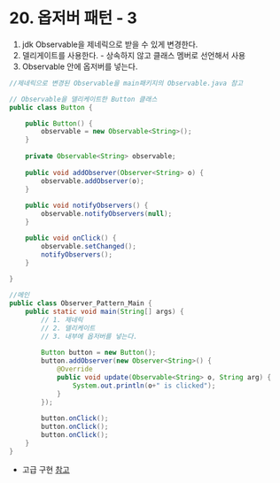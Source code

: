 # 20. 옵저버 패턴 - 3

1. jdk Observable을 제네릭으로 받을 수 있게 변경한다.  
2. 델리게이트를 사용한다. - 상속하지 않고 클래스 멤버로 선언해서 사용 
3. Observable 안에 옵저버를 넣는다.

```java
//제네릭으로 변경된 Observable을 main패키지의 Observable.java 참고

// Observable을 델리케이트한 Button 클래스
public class Button {

    public Button() {
        observable = new Observable<String>();
    }
    
    private Observable<String> observable;
    
    public void addObserver(Observer<String> o) {
        observable.addObserver(o);
    }
    
    public void notifyObservers() {
        observable.notifyObservers(null);
    }

    public void onClick() {
        observable.setChanged();
        notifyObservers();
    }
    
}

//메인
public class Observer_Pattern_Main {
    public static void main(String[] args) {
        // 1. 제네릭
        // 2. 델리케이트
        // 3. 내부에 옵저버를 넣는다.
        
        Button button = new Button();
        button.addObserver(new Observer<String>() {
            @Override
            public void update(Observable<String> o, String arg) {
                System.out.println(o+" is clicked");
            }
        });
        
        button.onClick();
        button.onClick();
        button.onClick();
    }
}
```

- 고급 구현 [참고](https://velog.io/@hanna2100/%EB%94%94%EC%9E%90%EC%9D%B8%ED%8C%A8%ED%84%B4-2.-%EC%98%B5%EC%A0%80%EB%B2%84-%ED%8C%A8%ED%84%B4-%EA%B0%9C%EB%85%90%EA%B3%BC-%EC%98%88%EC%A0%9C-observer-pattern)

